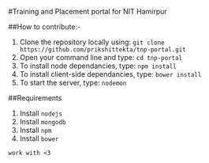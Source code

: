 #Training and Placement portal for NIT Hamirpur

##How to contribute:-
1. Clone the repository locally using: `git clone https://github.com/prikshittekta/tnp-portal.git`
2. Open your command line and type: `cd tnp-portal`
3. To install node dependancies, type: `npm install`
4. To install client-side dependancies, type: `bower install`
5. To start the server, type: `nodemon`

##Requirements
1. Install `nodejs`
2. Install `mongodb`
3. Install `npm`
4. Install `bower`

`work with <3`
